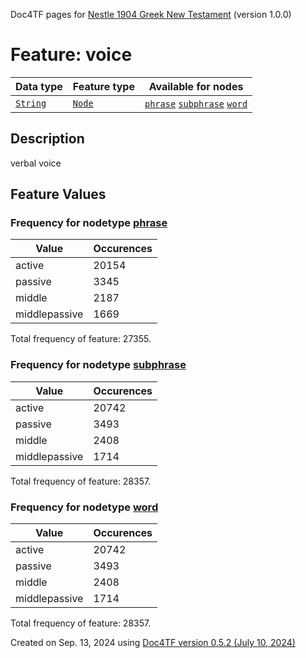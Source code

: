 Doc4TF pages for [Nestle 1904 Greek New Testament](https://github.com/saulocantanhede/tfgreek2/releases/download/1.0.0/tf-1.0.0.zip) (version 1.0.0)
# Feature: voice
Data type|Feature type|Available for nodes
---|---|---
[`String`](featuresbydatatype.md#string)|[`Node`](featuresbytype.md#node)| [`phrase`](featuresbynodetype.md#phrase)  [`subphrase`](featuresbynodetype.md#subphrase)  [`word`](featuresbynodetype.md#word) 
## Description
verbal voice
## Feature Values
### Frequency for nodetype [phrase](featuresbynodetype.md#phrase)
Value|Occurences
---|---
active|20154
passive|3345
middle|2187
middlepassive|1669

Total frequency of feature: 27355.
 ### Frequency for nodetype [subphrase](featuresbynodetype.md#subphrase)
Value|Occurences
---|---
active|20742
passive|3493
middle|2408
middlepassive|1714

Total frequency of feature: 28357.
 ### Frequency for nodetype [word](featuresbynodetype.md#word)
Value|Occurences
---|---
active|20742
passive|3493
middle|2408
middlepassive|1714

Total frequency of feature: 28357.
  

Created on Sep. 13, 2024 using [Doc4TF version 0.5.2 (July 10, 2024)](https://github.com/tonyjurg/Doc4TF/blob/main/CreateFeatureDoc.ipynb) 